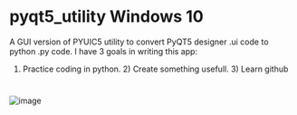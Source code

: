 # pyqt5_utility Windows 10
A GUI version of PYUIC5 utility to convert PyQT5 designer .ui code to python .py code.
I have 3 goals in writing this app:
1) Practice coding in python. 2) Create something usefull. 3) Learn github
#
![image](https://user-images.githubusercontent.com/32473186/57481258-8f649b80-7256-11e9-84e9-1329b48aaf91.png)
